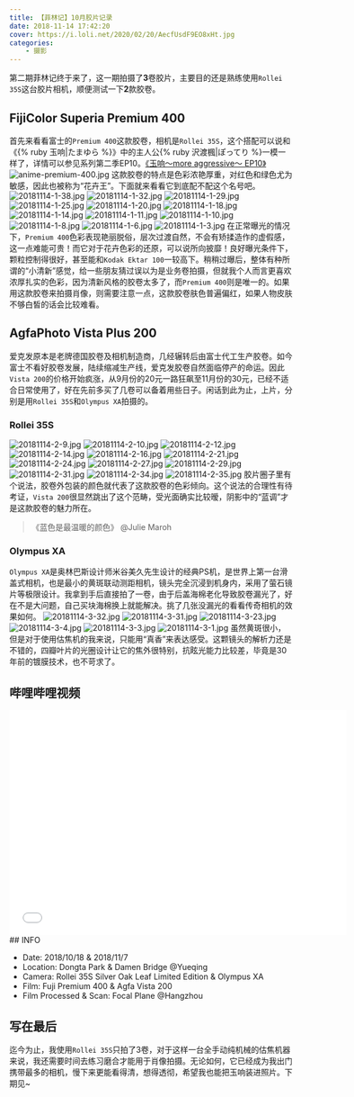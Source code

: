 ```yaml
---
title: 【菲林记】10月胶片记录
date: 2018-11-14 17:42:20
cover: https://i.loli.net/2020/02/20/AecfUsdF9EO8xHt.jpg
categories: 
    - 摄影
---
```


第二期菲林记终于来了，这一期拍摄了**3**卷胶片，主要目的还是熟练使用`Rollei 35S`这台胶片相机，顺便测试一下**2**款胶卷。
<!--more-->
## FijiColor Superia Premium 400
首先来看看富士的`Premium 400`这款胶卷，相机是`Rollei 35S`，这个搭配可以说和《{% ruby 玉响|たまゆら %}》中的主人公{% ruby 沢渡楓|ぽってり %}一模一样了，详情可以参见系列第二季EP10。[《玉响～more aggressive～ EP10》](https://www.bilibili.com/bangumi/play/ep9625)
![anime-premium-400.jpg](https://i.loli.net/2020/02/20/mAPtTZBvRWzil14.jpg)
这款胶卷的特点是色彩浓艳厚重，对红色和绿色尤为敏感，因此也被称为“花卉王”。下面就来看看它到底配不配这个名号吧。
![20181114-1-38.jpg](https://i.loli.net/2020/02/20/KGDAaf8zb2VIv5U.jpg)
![20181114-1-32.jpg](https://i.loli.net/2020/02/20/X9v1CLADVPFljEe.jpg)
![20181114-1-29.jpg](https://i.loli.net/2020/02/20/zLiKWvqUGXp3SeA.jpg)
![20181114-1-25.jpg](https://i.loli.net/2020/02/20/eckP5X24fKLRN9J.jpg)
![20181114-1-20.jpg](https://i.loli.net/2020/02/20/i5kHyWhoT4CAc6q.jpg)
![20181114-1-18.jpg](https://i.loli.net/2020/02/20/swxqTfR19XgdlzO.jpg)
![20181114-1-14.jpg](https://i.loli.net/2020/02/20/lbpOIw75Kt19vrA.jpg)
![20181114-1-11.jpg](https://i.loli.net/2020/02/20/aPAE6pbNLRo8Sh4.jpg)
![20181114-1-10.jpg](https://i.loli.net/2020/02/20/OwvVoSBYFh3KPR9.jpg)
![20181114-1-8.jpg](https://i.loli.net/2020/02/20/sSRQPFvikfG7XEC.jpg)
![20181114-1-6.jpg](https://i.loli.net/2020/02/20/KIQ9VBljmPTrosJ.jpg)
![20181114-1-3.jpg](https://i.loli.net/2020/02/20/L2uiRA1tWrMSDmk.jpg)
在正常曝光的情况下，`Premium 400`色彩表现艳丽脱俗，层次过渡自然，不会有矫揉造作的虚假感，这一点难能可贵！而它对于花卉色彩的还原，可以说所向披靡！良好曝光条件下，颗粒控制得很好，甚至能和`Kodak Ektar 100`一较高下。稍稍过曝后，整体有种所谓的“小清新”感觉，给一些朋友猜过误以为是业务卷拍摄，但就我个人而言更喜欢浓厚扎实的色彩，因为清新风格的胶卷太多了，而`Premium 400`则是唯一的。如果用这款胶卷来拍摄肖像，则需要注意一点，这款胶卷肤色普遍偏红，如果人物皮肤不够白皙的话会比较难看。
## AgfaPhoto Vista Plus 200
爱克发原本是老牌德国胶卷及相机制造商，几经辗转后由富士代工生产胶卷。如今富士不看好胶卷发展，陆续缩减生产线，爱克发胶卷自然面临停产的命运。因此`Vista 200`的价格开始疯涨，从9月份的20元一路狂飙至11月份的30元，已经不适合日常使用了，好在先前多买了几卷可以备着用些日子。闲话到此为止，上片，分别是用`Rollei 35S`和`Olympus XA`拍摄的。
### Rollei 35S
![20181114-2-9.jpg](https://i.loli.net/2020/02/20/cqaGHbM864tOAvF.jpg)
![20181114-2-10.jpg](https://i.loli.net/2020/02/20/eJCUSEpORhgDMNc.jpg)
![20181114-2-12.jpg](https://i.loli.net/2020/02/20/hbXd2w5mG4IPZxT.jpg)
![20181114-2-14.jpg](https://i.loli.net/2020/02/20/zbsBJFjaYGhnyDt.jpg)
![20181114-2-16.jpg](https://i.loli.net/2020/02/20/hOqYD2itmbyQcHV.jpg)
![20181114-2-21.jpg](https://i.loli.net/2020/02/20/eDWGzPrb6u8UFBH.jpg)
![20181114-2-24.jpg](https://i.loli.net/2020/02/20/OwqMIS36WJmZj8t.jpg)
![20181114-2-27.jpg](https://i.loli.net/2020/02/20/lDJTZsFE4Lz25g1.jpg)
![20181114-2-29.jpg](https://i.loli.net/2020/02/20/ZzXtLkqKyx1AuYr.jpg)
![20181114-2-31.jpg](https://i.loli.net/2020/02/20/a1SnlhNbkJ6qVQW.jpg)
![20181114-2-34.jpg](https://i.loli.net/2020/02/20/Ayaznv3GQjDLbxd.jpg)
![20181114-2-35.jpg](https://i.loli.net/2020/02/20/W1DLjHxEnTM3wPG.jpg)
胶片圈子里有个说法，胶卷外包装的颜色就代表了这款胶卷的色彩倾向。这个说法的合理性有待考证，`Vista 200`很显然跳出了这个范畴，受光面确实比较暧，阴影中的“蓝调”才是这款胶卷的魅力所在。
> 《蓝色是最温暖的颜色》 @Julie Maroh

### Olympus XA
`Olympus XA`是奥林巴斯设计师米谷美久先生设计的经典PS机，是世界上第一台滑盖式相机，也是最小的黄斑联动测距相机，镜头完全沉浸到机身内，采用了萤石镜片等极限设计。我拿到手后直接拍了一卷，由于后盖海棉老化导致胶卷漏光了，好在不是大问题，自己买块海棉换上就能解决。挑了几张没漏光的看看传奇相机的效果如何。
![20181114-3-32.jpg](https://i.loli.net/2020/02/20/x9G4ZEvQHgc2FrN.jpg)
![20181114-3-31.jpg](https://i.loli.net/2020/02/20/Dehni6paqCQO5jw.jpg)
![20181114-3-23.jpg](https://i.loli.net/2020/02/20/dEb7P3BmC542czo.jpg)
![20181114-3-4.jpg](https://i.loli.net/2020/02/20/YlDcZEmdqLWKMhG.jpg)
![20181114-3-3.jpg](https://i.loli.net/2020/02/20/Zf1caEj6qTWN7iu.jpg)
![20181114-3-1.jpg](https://i.loli.net/2020/02/20/xsdJ81fqeTz5ROX.jpg)
虽然黄斑很小，但是对于使用估焦机的我来说，只能用“真香”来表达感受。这颗镜头的解析力还是不错的，四瓣叶片的光圈设计让它的焦外很特别，抗眩光能力比较差，毕竟是30年前的镀膜技术，也不苛求了。

## 哔哩哔哩视频
<iframe src="//player.bilibili.com/player.html?aid=35949960&cid=63099730&page=1" scrolling="no" border="0" frameborder="no" framespacing="0" allowfullscreen="true"  height="400" width="600" quality="high" > </iframe>
## INFO

* Date: 2018/10/18 & 2018/11/7
* Location: Dongta Park & Damen Bridge @Yueqing
* Camera: Rollei 35S Silver Oak Leaf Limited Edition & Olympus XA
* Film: Fuji Premium 400 & Agfa Vista 200
* Film Processed & Scan: Focal Plane @Hangzhou

## 写在最后
迄今为止，我使用`Rollei 35S`只拍了3卷，对于这样一台全手动纯机械的估焦机器来说，我还需要时间去练习磨合才能用于肖像拍摄。无论如何，它已经成为我出门携带最多的相机，慢下来更能看得清，想得透彻，希望我也能把玉响装进照片。下期见~
